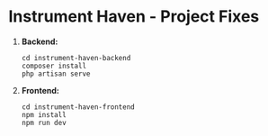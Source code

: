 # Instrument Haven - Project Fixes


1. **Backend:**
   ```
   cd instrument-haven-backend
   composer install
   php artisan serve
   ```

2. **Frontend:**
   ```
   cd instrument-haven-frontend
   npm install
   npm run dev
   ```
